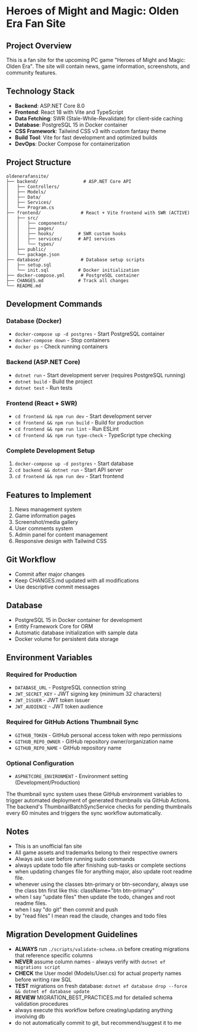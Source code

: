 # Heroes of Might and Magic: Olden Era Fan Site

## Project Overview
This is a fan site for the upcoming PC game "Heroes of Might and Magic: Olden Era". The site will contain news, game information, screenshots, and community features.

## Technology Stack
- **Backend**: ASP.NET Core 8.0
- **Frontend**: React 18 with Vite and TypeScript
- **Data Fetching**: SWR (Stale-While-Revalidate) for client-side caching
- **Database**: PostgreSQL 15 in Docker container
- **CSS Framework**: Tailwind CSS v3 with custom fantasy theme
- **Build Tool**: Vite for fast development and optimized builds
- **DevOps**: Docker Compose for containerization

## Project Structure
```
oldenerafansite/
├── backend/                 # ASP.NET Core API
│   ├── Controllers/
│   ├── Models/
│   ├── Data/
│   ├── Services/
│   └── Program.cs
├── frontend/               # React + Vite frontend with SWR (ACTIVE)
│   ├── src/
│   │   ├── components/
│   │   ├── pages/
│   │   ├── hooks/         # SWR custom hooks
│   │   ├── services/      # API services
│   │   └── types/
│   ├── public/
│   └── package.json
├── database/               # Database setup scripts
│   ├── setup.sql
│   └── init.sql           # Docker initialization
├── docker-compose.yml      # PostgreSQL container
├── CHANGES.md             # Track all changes
└── README.md
```

## Development Commands

### Database (Docker)
- `docker-compose up -d postgres` - Start PostgreSQL container
- `docker-compose down` - Stop containers
- `docker ps` - Check running containers

### Backend (ASP.NET Core)
- `dotnet run` - Start development server (requires PostgreSQL running)
- `dotnet build` - Build the project
- `dotnet test` - Run tests

### Frontend (React + SWR)
- `cd frontend && npm run dev` - Start development server
- `cd frontend && npm run build` - Build for production
- `cd frontend && npm run lint` - Run ESLint
- `cd frontend && npm run type-check` - TypeScript type checking

### Complete Development Setup
1. `docker-compose up -d postgres` - Start database
2. `cd backend && dotnet run` - Start API server
3. `cd frontend && npm run dev` - Start frontend

## Features to Implement
1. News management system
2. Game information pages
3. Screenshot/media gallery
4. User comments system
5. Admin panel for content management
6. Responsive design with Tailwind CSS

## Git Workflow
- Commit after major changes
- Keep CHANGES.md updated with all modifications
- Use descriptive commit messages

## Database
- PostgreSQL 15 in Docker container for development
- Entity Framework Core for ORM
- Automatic database initialization with sample data
- Docker volume for persistent data storage

## Environment Variables

### Required for Production
- `DATABASE_URL` - PostgreSQL connection string
- `JWT_SECRET_KEY` - JWT signing key (minimum 32 characters)
- `JWT_ISSUER` - JWT token issuer
- `JWT_AUDIENCE` - JWT token audience

### Required for GitHub Actions Thumbnail Sync
- `GITHUB_TOKEN` - GitHub personal access token with repo permissions
- `GITHUB_REPO_OWNER` - GitHub repository owner/organization name
- `GITHUB_REPO_NAME` - GitHub repository name

### Optional Configuration
- `ASPNETCORE_ENVIRONMENT` - Environment setting (Development/Production)

The thumbnail sync system uses these GitHub environment variables to trigger automated deployment of generated thumbnails via GitHub Actions. The backend's ThumbnailBatchSyncService checks for pending thumbnails every 60 minutes and triggers the sync workflow automatically.

## Notes
- This is an unofficial fan site
- All game assets and trademarks belong to their respective owners
- Always ask user before running sudo commands
- always update todo file after finishing sub-tasks or complete sections
- when updating changes file for anything major, also update root readme file.
- whenever using the classes btn-primary or btn-secondary, always use the class btn first like this: className="btn btn-primary"
- when I say "update files" then update the todo, changes and root readme files.
- when I say "do git" then commit and push
- by "read files" I mean read the claude, changes and todo files

## Migration Development Guidelines
- **ALWAYS** run `./scripts/validate-schema.sh` before creating migrations that reference specific columns
- **NEVER** assume column names - always verify with `dotnet ef migrations script`
- **CHECK** the User model (Models/User.cs) for actual property names before writing raw SQL
- **TEST** migrations on fresh database: `dotnet ef database drop --force && dotnet ef database update`
- **REVIEW** MIGRATION_BEST_PRACTICES.md for detailed schema validation procedures
- always execute this workflow before creating/updating anything involving db
- do not automatically commit to git, but recommend/suggest it to me